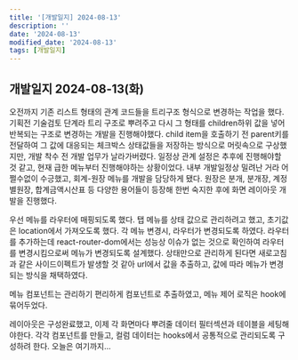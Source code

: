 ```yaml
---
title: '[개발일지] 2024-08-13'
description: ''
date: '2024-08-13'
modified_date: '2024-08-13'
tags: [개발일지]
---
```


## 개발일지 2024-08-13(화)

오전까지 기존 리스트 형태의 관계 코드들을 트리구조 형식으로 변경하는 작업을 했다. 기획전 기술검토 단계라 트리 구조로 뿌려주고 다시 그 형태를 children하위 값을 넣어 반복되는 구조로 변경하는 개발을 진행해야했다. child item을 호출하기 전 parent키를 전달하여 그 값에 대응되는 체크박스 상태값들을 저장하는 방식으로 머릿속으로 구상했지만, 개발 착수 전 개발 업무가 날라가버렸다. 일정상 관계 설정은 추후에 진행해야할 것 같고, 현재 급한 메뉴부터 진행해야하는 상황이었다. 내부 개발일정상 밀려난 거라 어쩔수없이 수긍했고, 회계-원장 메뉴를 개발을 담당하게 됐다. 원장은 분개, 분개장, 계정별원장, 합계금액시산표 등 다양한 용어들이 등장해 한번 숙지한 후에 화면 레이아웃 개발을 진행했다.

우선 메뉴를 라우터에 매핑되도록 했다. 탭 메뉴를 상태 값으로 관리하려고 했고, 초기값은 location에서 가져오도록 했다. 각 메뉴 변경시, 라우터가 변경되도록 하였다. 라우터를 추가하는데 react-router-dom에서는 성능상 이슈가 없는 것으로 확인하여 라우터를 변경시킴으로써 메뉴가 변경되도록 설계했다. 상태만으로 관리하게 된다면 새로고침과 같은 사이드이펙트가 발생할 것 같아 url에서 값을 추출하고, 값에 따라 메뉴가 변경되는 방식을 채택하였다.

메뉴 컴포넌트는 관리하기 편리하게 컴포넌트로 추출하였고, 메뉴 제어 로직은 hook에 묶어두었다.

레이아웃은 구성완료했고, 이제 각 화면마다 뿌려줄 데이터 필터섹션과 테이블을 세팅해야한다. 각각 컴포넌트를 만들고, 컬럼 데이터는 hooks에서 공통적으로 관리되도록 구성하려 한다. 오늘은 여기까지...